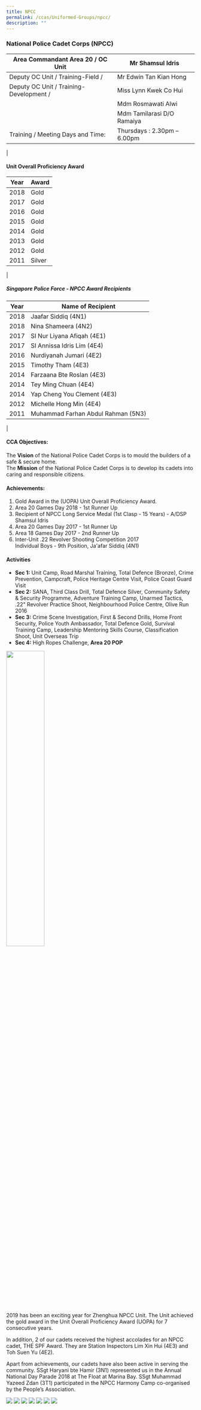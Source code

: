 ```yaml
---
title: NPCC
permalink: /ccas/Uniformed-Groups/npcc/
description: ""
---
```

### National Police Cadet Corps (NPCC)

| Area Commandant Area 20 / OC Unit | Mr Shamsul Idris |
|---|---|
| Deputy OC Unit / Training-Field /  | Mr Edwin Tan Kian Hong |
| Deputy OC Unit / Training-Development /  | Miss Lynn Kwek Co Hui |
|  | Mdm Rosmawati Alwi |
|  | Mdm Tamilarasi D/O Ramaiya |
| Training / Meeting Days and Time: | Thursdays : 2.30pm – 6.00pm |
|

#### Unit Overall Proficiency Award

| Year | Award |
|---|---|
| 2018 | Gold |
| 2017 | Gold |
| 2016 | Gold |
| 2015 | Gold |
| 2014 | Gold |
| 2013 | Gold |
| 2012 | Gold |
| 2011 | Silver |
|

##### Singapore Police Force - NPCC Award Recipients

| Year | Name of Recipient |
|---|---|
| 2018 | Jaafar Siddiq (4N1) |
| 2018 | Nina Shameera (4N2) |
| 2017 | SI Nur Liyana Afiqah (4E1) |
| 2017 | SI Annissa Idris Lim (4E4) |
| 2016 | Nurdiyanah Jumari (4E2) |
| 2015 | Timothy Tham (4E3) |
| 2014 | Farzaana Bte Roslan (4E3) |
| 2014 | Tey Ming Chuan (4E4) |
| 2014 | Yap Cheng You Clement (4E3) |
| 2012 | Michelle Hong Min (4E4) |
| 2011 | Muhammad Farhan Abdul Rahman (5N3) |
|

#### CCA Objectives:

The&nbsp;**Vision**&nbsp;of the National Police Cadet Corps is to mould the builders of a safe &amp; secure home. <br>
The&nbsp;**Mission**&nbsp;of the National Police Cadet Corps is to develop its cadets into caring and responsible citizens.

#### Achievements:

1.  Gold Award in the (UOPA) Unit Overall Proficiency Award.
2.  Area 20 Games Day 2018 - 1st Runner Up
3.  Recipient of NPCC Long Service Medal (1st Clasp - 15 Years) - A/DSP Shamsul Idris
4.  Area 20 Games Day 2017 - 1st Runner Up
5.  Area 18 Games Day 2017 - 2nd Runner Up
6.  Inter-Unit .22 Revolver Shooting Competition 2017  
    Individual Boys - 9th Position, Ja'afar Siddiq (4N1)
		
#### Activities

*   **Sec 1:**&nbsp;Unit Camp, Road Marshal Training, Total Defence (Bronze), Crime Prevention, Campcraft, Police Heritage Centre Visit, Police Coast Guard Visit
*   **Sec 2:**&nbsp;SANA, Third Class Drill, Total Defence Silver, Community Safety &amp; Security Programme, Adventure Training Camp, Unarmed Tactics, .22" Revolver Practice Shoot, Neighbourhood Police Centre, Olive Run 2016
*   **Sec 3:**&nbsp;Crime Scene Investigation, First &amp; Second Drills, Home Front Security, Police Youth Ambassador, Total Defence Gold, Survival Training Camp, Leadership Mentoring Skills Course, Classification Shoot, Unit Overseas Trip
*   **Sec 4:**&nbsp;High Ropes Challenge,&nbsp;**Area 20 POP**

<img src="/images/npcc%20ndp%202018%20pop.jpg" style="width:45%">
		 
2019 has been an exciting year for Zhenghua NPCC Unit. The Unit achieved the gold award in the Unit Overall Proficiency Award (UOPA) for 7 consecutive years.

In addition, 2 of our cadets received the highest accolades for an NPCC cadet, THE SPF Award. They are Station Inspectors Lim Xin Hui (4E3) and Toh Suen Yu (4E2).

Apart from achievements, our cadets have also been active in serving the community. SSgt Haryani bte Hamir (3N1) represented us in the Annual National Day Parade 2018 at The Float at Marina Bay. SSgt Muhammad Yazeed Zdan (3T1) participated in the NPCC Harmony Camp co-organised by the People’s Association.

![](/images/npcc%201a.jpg)
![](/images/npcc%202.jpg)
![](/images/npcc%203.jpg)
![](/images/npcc%204.jpg)
![](/images/npcc%205.jpg)
![](/images/npcc%206.jpg)
![](/images/npcc%207.jpg)